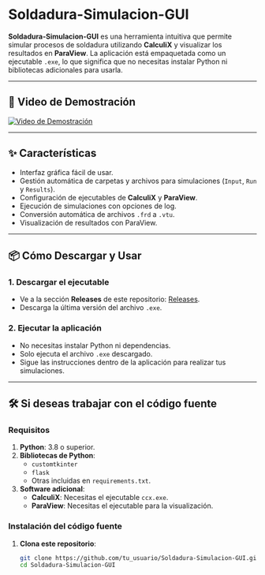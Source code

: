 # Soldadura-Simulacion-GUI

**Soldadura-Simulacion-GUI** es una herramienta intuitiva que permite simular procesos de soldadura utilizando **CalculiX** y visualizar los resultados en **ParaView**. La aplicación está empaquetada como un ejecutable `.exe`, lo que significa que no necesitas instalar Python ni bibliotecas adicionales para usarla.

---

## 🎥 Video de Demostración

[![Video de Demostración](https://img.youtube.com/vi/VIDEO_ID/maxresdefault.jpg)](https://www.youtube.com/watch?v=VIDEO_ID)

---

## ✨ Características

- Interfaz gráfica fácil de usar.
- Gestión automática de carpetas y archivos para simulaciones (`Input`, `Run` y `Results`).
- Configuración de ejecutables de **CalculiX** y **ParaView**.
- Ejecución de simulaciones con opciones de log.
- Conversión automática de archivos `.frd` a `.vtu`.
- Visualización de resultados con ParaView.

---

## 📦 Cómo Descargar y Usar

### 1. Descargar el ejecutable
- Ve a la sección **Releases** de este repositorio: [Releases](https://github.com/tu_usuario/Soldadura-Simulacion-GUI/releases).
- Descarga la última versión del archivo `.exe`.

### 2. Ejecutar la aplicación
- No necesitas instalar Python ni dependencias.
- Solo ejecuta el archivo `.exe` descargado.
- Sigue las instrucciones dentro de la aplicación para realizar tus simulaciones.

---

## 🛠️ Si deseas trabajar con el código fuente

### Requisitos
1. **Python**: 3.8 o superior.
2. **Bibliotecas de Python**:
   - `customtkinter`
   - `flask`
   - Otras incluidas en `requirements.txt`.
3. **Software adicional**:
   - **CalculiX**: Necesitas el ejecutable `ccx.exe`.
   - **ParaView**: Necesitas el ejecutable para la visualización.

### Instalación del código fuente
1. **Clona este repositorio**:
   ```bash
   git clone https://github.com/tu_usuario/Soldadura-Simulacion-GUI.git
   cd Soldadura-Simulacion-GUI
